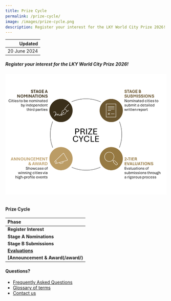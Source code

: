 ```yaml
---
title: Prize Cycle
permalink: /prize-cycle/
image: /images/prize-cycle.png
description: Register your interest for the LKY World City Prize 2026!
---
```


| Updated |
|---:|
| 20 June 2024 |

##### Register your interest for the LKY World City Prize 2026!

###### ![Prize cycle](/images/prize-cycle.png)

#### **Prize Cycle**

| Phase |
| :--- |
| **Register Interest** | [Register your interest for the 2026 Prize](https://form.gov.sg/665c80f59ed8705777bc3828) |
| **Stage A Nominations** | Nominations of cities by independent third parties <br> |
| **Stage B Submissions** | Submissions of a written report by nominated cities |
| **[Evaluations](/evaluations/)** | Evaluations of submissions through a rigourous two-tier selection process |
| **[Announcement & Award(/award/)** | Announcement of the results <br> --- <br> Sharing by the Prize Laureate and Special Mentionss at World Cities Summit] <br> --- <br> Presentation of the award to the Prize Laureate and Special Mentions |

#### **Questions?**

- [Frequently Asked Questions](/faq/)
- [Glossary of terms](/glossary/)
- [Contact us](/feedback/)
